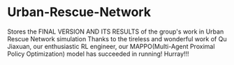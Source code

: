 # Urban-Rescue-Network
Stores the FINAL VERSION AND ITS RESULTS of the group's work in Urban Rescue Network simulation
Thanks to the tireless and wonderful work of Qu Jiaxuan, our enthusiastic RL engineer, our MAPPO(Multi-Agent Proximal Policy Optimization) model has succeeded in running! Hurray!!!
